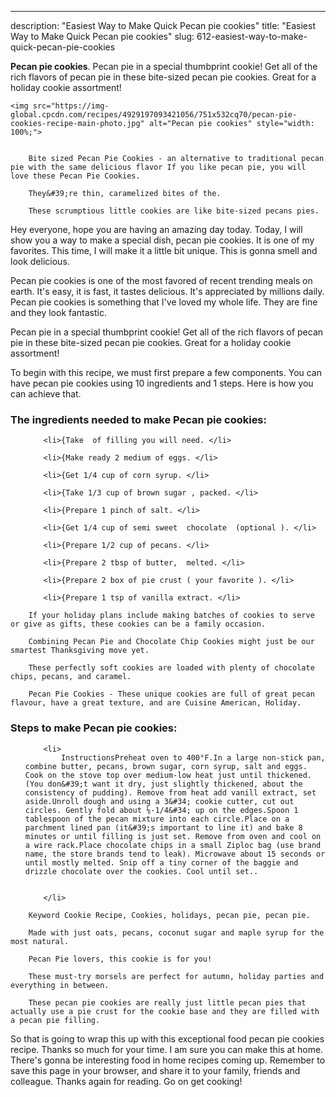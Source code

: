 ---
description: "Easiest Way to Make Quick Pecan pie cookies"
title: "Easiest Way to Make Quick Pecan pie cookies"
slug: 612-easiest-way-to-make-quick-pecan-pie-cookies

<p>
	<strong>Pecan pie cookies</strong>. 
	Pecan pie in a special thumbprint cookie! Get all of the rich flavors of pecan pie in these bite-sized pecan pie cookies. Great for a holiday cookie assortment!
</p>
<p>
	
	<img src="https://img-global.cpcdn.com/recipes/4929197093421056/751x532cq70/pecan-pie-cookies-recipe-main-photo.jpg" alt="Pecan pie cookies" style="width: 100%;">
	
	
		Bite sized Pecan Pie Cookies - an alternative to traditional pecan pie with the same delicious flavor If you like pecan pie, you will love these Pecan Pie Cookies.
	
		They&#39;re thin, caramelized bites of the.
	
		These scrumptious little cookies are like bite-sized pecans pies.
	
</p>
<p>
	Hey everyone, hope you are having an amazing day today. Today, I will show you a way to make a special dish, pecan pie cookies. It is one of my favorites. This time, I will make it a little bit unique. This is gonna smell and look delicious.
</p>
	
<p>
	Pecan pie cookies is one of the most favored of recent trending meals on earth. It's easy, it is fast, it tastes delicious. It's appreciated by millions daily. Pecan pie cookies is something that I've loved my whole life. They are fine and they look fantastic.
</p>
<p>
	Pecan pie in a special thumbprint cookie! Get all of the rich flavors of pecan pie in these bite-sized pecan pie cookies. Great for a holiday cookie assortment!
</p>

<p>
To begin with this recipe, we must first prepare a few components. You can have pecan pie cookies using 10 ingredients and 1 steps. Here is how you can achieve that.
</p>

<h3>The ingredients needed to make Pecan pie cookies:</h3>

<ol>
	
		<li>{Take  of filling you will need. </li>
	
		<li>{Make ready 2 medium of eggs. </li>
	
		<li>{Get 1/4 cup of corn syrup. </li>
	
		<li>{Take 1/3 cup of brown sugar , packed. </li>
	
		<li>{Prepare 1 pinch of salt. </li>
	
		<li>{Get 1/4 cup of semi sweet  chocolate  (optional ). </li>
	
		<li>{Prepare 1/2 cup of pecans. </li>
	
		<li>{Prepare 2 tbsp of butter,  melted. </li>
	
		<li>{Prepare 2 box of pie crust ( your favorite ). </li>
	
		<li>{Prepare 1 tsp of vanilla extract. </li>
	
</ol>
<p>
	
		If your holiday plans include making batches of cookies to serve or give as gifts, these cookies can be a family occasion.
	
		Combining Pecan Pie and Chocolate Chip Cookies might just be our smartest Thanksgiving move yet.
	
		These perfectly soft cookies are loaded with plenty of chocolate chips, pecans, and caramel.
	
		Pecan Pie Cookies - These unique cookies are full of great pecan flavour, have a great texture, and are Cuisine American, Holiday.
	
</p>

<h3>Steps to make Pecan pie cookies:</h3>

<ol>
	
		<li>
			InstructionsPreheat oven to 400°F.In a large non-stick pan, combine butter, pecans, brown sugar, corn syrup, salt and eggs. Cook on the stove top over medium-low heat just until thickened. (You don&#39;t want it dry, just slightly thickened, about the consistency of pudding). Remove from heat add vanill extract, set aside.Unroll dough and using a 3&#34; cookie cutter, cut out circles. Gently fold about ⅛-1/4&#34; up on the edges.Spoon 1 tablespoon of the pecan mixture into each circle.Place on a parchment lined pan (it&#39;s important to line it) and bake 8 minutes or until filling is just set. Remove from oven and cool on a wire rack.Place chocolate chips in a small Ziploc bag (use brand name, the store brands tend to leak). Microwave about 15 seconds or until mostly melted. Snip off a tiny corner of the baggie and drizzle chocolate over the cookies. Cool until set..
			
			
		</li>
	
</ol>

<p>
	
		Keyword Cookie Recipe, Cookies, holidays, pecan pie, pecan pie.
	
		Made with just oats, pecans, coconut sugar and maple syrup for the most natural.
	
		Pecan Pie lovers, this cookie is for you!
	
		These must-try morsels are perfect for autumn, holiday parties and everything in between.
	
		These pecan pie cookies are really just little pecan pies that actually use a pie crust for the cookie base and they are filled with a pecan pie filling.
	
</p>

<p>
	So that is going to wrap this up with this exceptional food pecan pie cookies recipe. Thanks so much for your time. I am sure you can make this at home. There's gonna be interesting food in home recipes coming up. Remember to save this page in your browser, and share it to your family, friends and colleague. Thanks again for reading. Go on get cooking!
</p>

